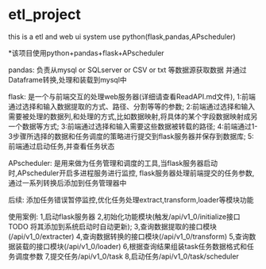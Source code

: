 # etl_project
this is a etl and web ui system use python(flask,pandas,APscheduler)

*该项目使用python+pandas+flask+APscheduler

pandas:
    负责从mysql or SQLserver or CSV or txt 等数据源获取数据
    并通过Dataframe转换,处理和装载到mysql中
    
flask:
    是一个与前端交互的处理web服务器(详细请查看ReadAPI.md文件),
    1:前端通过选择和输入数据提取的方式、路径、分割等等的参数;
    2:前端通过选择和输入需要被处理的数据列,和处理的方式,比如数据映射,将具体的某个字段数据映射成另一个数据等方式;
    3:前端通过选择和输入需要这些数据被转载的路径;
    4:前端通过1-3步骤所选择的数据和任务调度的策略进行提交到flask服务器并保存到数据库;
    5:前端通过启动任务,并查看任务状态
 
APscheduler:
    是用来做为任务管理和调度的工具,当flask服务器启动时,APscheduler开启多进程服务进行监控,
    flask服务器处理前端提交的任务参数,通过一系列转换后添加到任务管理器中

后续:
    添加任务错误暂停监控,优化任务处理extract,transform,loader等模块功能

使用案例:
1,启动flask服务器
2,初始化功能模块(触发/api/v1_0/initialize接口 TODO 将其添加到系统启动时自动更新);
3,查询数据提取的接口模块(/api/v1_0/extracter)
4,查询数据转换的接口模块(/api/v1_0/transform)
5,查询数据装载的接口模块(/api/v1_0/loader)
6,根据查询结果组装task任务数据格式和任务调度参数
7,提交任务/api/v1_0/task
8,启动任务/api/v1_0/task/scheduler